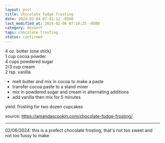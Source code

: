 ```yaml
---
layout: post
title: chocolate fudge frosting
date: 2024-02-04 07:41:12 -0500
last_modified_at: 2024-02-06 07:18:25 -0500
category: dessert
tags: chocolate frosting
status: confirmed
---
```


4 oz. butter (one stick)  
1 cup cocoa powder  
4 cups powdered sugar  
2/3 cup cream  
2 tsp. vanilla  
* melt butter and mix in cocoa to make a paste
* transfer cocoa paste to a stand mixer
* mix in powdered sugar and cream in alternating additions
* add vanilla then mix for 5 minutes

yield: frosting for two dozen cupcakes

source: <https://amandascookin.com/chocolate-fudge-frosting/>

---

02/06/2024: this is a prefect chocolate frosting, that's not too sweet and not too fussy to make
